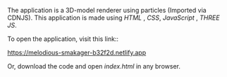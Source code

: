 The application is a 3D-model renderer using particles (Imported via CDNJS). 
This application is made using *HTML* , *CSS*, *JavaScript* , *THREE JS*.

To open the application, visit this link::

https://melodious-smakager-b32f2d.netlify.app

Or, download the code and open *index.html* in any browser.
